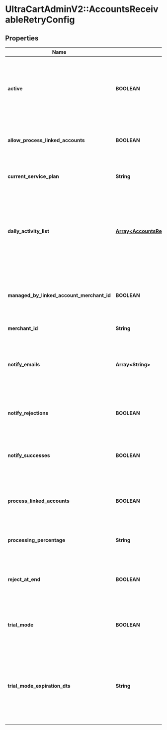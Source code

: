 # UltraCartAdminV2::AccountsReceivableRetryConfig

## Properties
Name | Type | Description | Notes
------------ | ------------- | ------------- | -------------
**active** | **BOOLEAN** | True if the retry should run daily.  False puts the retry service into an inactive state for this merchant. | [optional] 
**allow_process_linked_accounts** | **BOOLEAN** | True if this account has linked accounts that it can process. | [optional] 
**current_service_plan** | **String** | The current service plan that the account is on. | [optional] 
**daily_activity_list** | [**Array&lt;AccountsReceivableRetryDayActivity&gt;**](AccountsReceivableRetryDayActivity.md) | A list of days and what actions should take place on those days after an order reaches accounts receivable | [optional] 
**managed_by_linked_account_merchant_id** | **BOOLEAN** | If not null, this account is managed by the specified parent merchant id. | [optional] 
**merchant_id** | **String** | UltraCart merchant ID | [optional] 
**notify_emails** | **Array&lt;String&gt;** | A list of email addresses to receive summary notifications from the retry service. | [optional] 
**notify_rejections** | **BOOLEAN** | If true, email addresses are notified of rejections. | [optional] 
**notify_successes** | **BOOLEAN** | If true, email addresses are notified of successful charges. | [optional] 
**process_linked_accounts** | **BOOLEAN** | If true, all linked accounts are also processed using the same rules. | [optional] 
**processing_percentage** | **String** | The percentage rate charged for the service. | [optional] 
**reject_at_end** | **BOOLEAN** | If true, the order is rejected the day after the last configured activity day | [optional] 
**trial_mode** | **BOOLEAN** | True if the account is currently in trial mode.  Set to false to exit trial mode. | [optional] 
**trial_mode_expiration_dts** | **String** | The date when trial mode expires.  If this date is reached without exiting trial mode, the service will de-activate. | [optional] 


